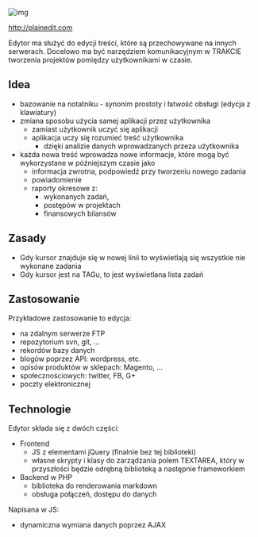 ﻿![img](http://plainedit.com/img/Original_512.png)

http://plainedit.com

Edytor ma służyć do edycji treści, które są przechowywane na innych serwerach.
Docelowo ma być narzędziem komunikacyjnym w TRAKCIE tworzenia projektów pomiędzy użytkownikami w czasie.

Idea
------------
- bazowanie na notatniku - synonim prostoty i łatwość obsługi (edycja z klawiatury)
- zmiana sposobu użycia samej aplikacji przez użytkownika
    - zamiast użytkownik uczyć się aplikacji 
    - aplikacja uczy się rozumieć treść użytkownika 
        - dzięki analizie danych wprowadzanych przeza użytkownika
- każda nowa treść wprowadza nowe informacje, które mogą być wykorzystane w późniejszym czasie jako
    - informacja zwrotna, podpowiedź przy tworzeniu nowego zadania
    - powiadomienie
    - raporty okresowe z:
        - wykonanych zadań,
        - postępów w projektach
        - finansowych bilansów


Zasady
------------
- Gdy kursor znajduje się w nowej linii to wyświetlają się wszystkie nie wykonane zadania
- Gdy kursor jest na TAGu, to jest wyświetlana lista zadań

 
 
Zastosowanie
------------
Przykładowe zastosowanie to edycja:
- na zdalnym serwerze FTP
- repozytorium svn, git, ...
- rekordów bazy danych
- blogów poprzez API: wordpress, etc.
- opisów produktów w sklepach: Magento, ...
- społecznościowych: twitter, FB, G+
- poczty elektronicznej


Technologie
------------

Edytor składa się z dwóch części:

- Frontend 
    - JS z elementami jQuery (finalnie bez tej biblioteki)
    - własne skrypty i klasy do zarządzania polem TEXTAREA, 
        który w przyszłości będzie odrębną biblioteką a następnie frameworkiem 
- Backend w PHP 
    - biblioteka do renderowania markdown
    - obsługa połączeń, dostępu do danych

Napisana w JS:
- dynamiczna wymiana danych poprzez AJAX


